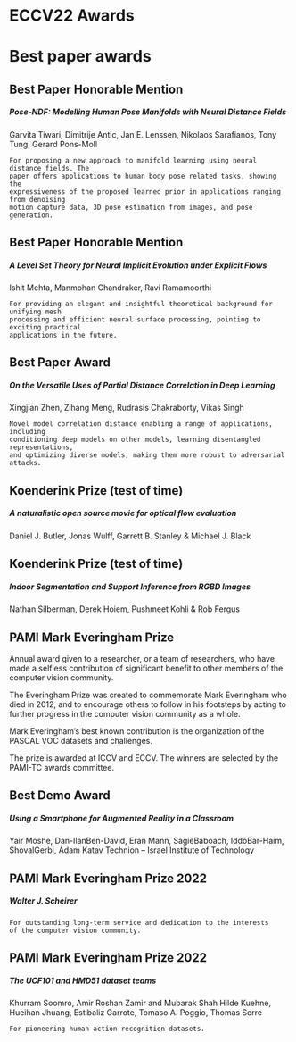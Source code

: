 # ECCV22 Awards

# Best paper awards

## Best Paper Honorable Mention

##### Pose-NDF: Modelling Human Pose Manifolds with Neural Distance Fields

Garvita Tiwari, Dimitrije Antic, Jan E. Lenssen, Nikolaos Sarafianos, Tony Tung, Gerard Pons-Moll
```
For proposing a new approach to manifold learning using neural distance fields. The
paper offers applications to human body pose related tasks, showing the
expressiveness of the proposed learned prior in applications ranging from denoising
motion capture data, 3D pose estimation from images, and pose generation.
```

## Best Paper Honorable Mention

##### A Level Set Theory for Neural Implicit Evolution under Explicit Flows

Ishit Mehta, Manmohan Chandraker, Ravi Ramamoorthi

```
For providing an elegant and insightful theoretical background for unifying mesh
processing and efficient neural surface processing, pointing to exciting practical
applications in the future.
```

## Best Paper Award

##### On the Versatile Uses of Partial Distance Correlation in Deep Learning

Xingjian Zhen, Zihang Meng, Rudrasis Chakraborty, Vikas Singh

```
Novel model correlation distance enabling a range of applications, including
conditioning deep models on other models, learning disentangled representations,
and optimizing diverse models, making them more robust to adversarial attacks.
```

## Koenderink Prize (test of time)

##### A naturalistic open source movie for optical flow evaluation

Daniel J. Butler, Jonas Wulff, Garrett B. Stanley & Michael J. Black

## Koenderink Prize (test of time)

##### Indoor Segmentation and Support Inference from RGBD Images

Nathan Silberman, Derek Hoiem, Pushmeet Kohli & Rob Fergus

## PAMI Mark Everingham Prize

Annual award given to a researcher, or a team of researchers, who
have made a selfless contribution of significant benefit to other
members of the computer vision community.

The Everingham Prize was created to commemorate Mark
Everingham who died in 2012, and to encourage others to follow in
his footsteps by acting to further progress in the computer vision
community as a whole.

Mark Everingham’s best known contribution is the organization of the
PASCAL VOC datasets and challenges.

The prize is awarded at ICCV and ECCV. The winners are selected by
the PAMI-TC awards committee.

## Best Demo Award

##### Using a Smartphone for Augmented Reality in a Classroom

Yair Moshe, Dan-IlanBen-David, Eran Mann, SagieBaboach,
IddoBar-Haim, ShovalGerbi, Adam Katav
Technion – Israel Institute of Technology

## PAMI Mark Everingham Prize 2022

##### Walter J. Scheirer

```
For outstanding long-term service and dedication to the interests
of the computer vision community.
```

## PAMI Mark Everingham Prize 2022

##### The UCF101 and HMD51 dataset teams

Khurram Soomro, Amir Roshan Zamir and Mubarak Shah
Hilde Kuehne, Hueihan Jhuang, Estibaliz Garrote, Tomaso A.
Poggio, Thomas Serre

```
For pioneering human action recognition datasets.
```
